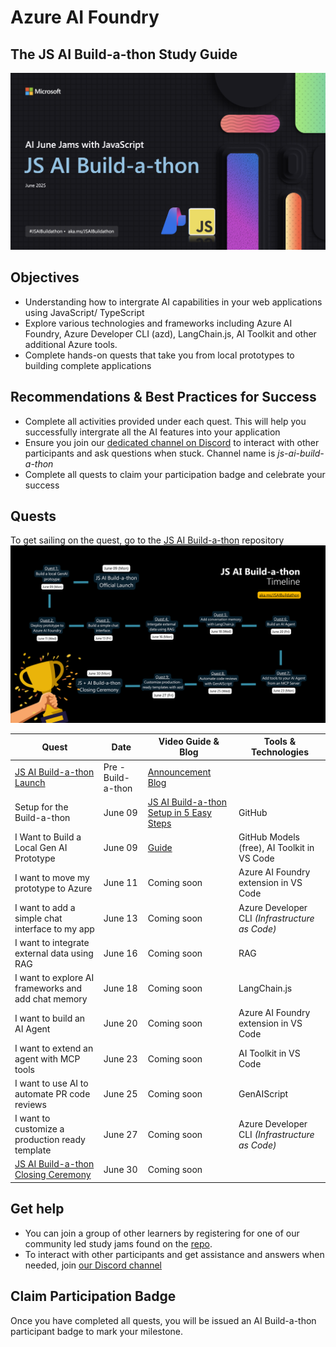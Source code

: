 # Azure AI Foundry

## The JS AI Build-a-thon Study Guide

![banner](/jsai-buildathon-assets/build-a-thon-banner.png)

## Objectives 

- Understanding how to intergrate AI capabilities in your web applications using JavaScript/ TypeScript
- Explore various technologies and frameworks including Azure AI Foundry, Azure Developer CLI (azd), LangChain.js, AI Toolkit and other additional Azure tools.
- Complete hands-on quests that take you from local prototypes to building complete applications

## Recommendations & Best Practices for Success

- Complete all activities provided under each quest. This will help you successfully intergrate all the AI features into your application
- Ensure you join our [dedicated channel on Discord](https://aka.ms/JSAIonDiscord) to interact with other participants and ask questions when stuck. Channel name is _js-ai-build-a-thon_
- Complete all quests to claim your participation badge and celebrate your success

## Quests

To get sailing on the quest, go to the [JS AI Build-a-thon](http://aka.ms/JSAIBuildathon) repository
![timeline](/jsai-buildathon-assets/jsaibuildathon-timeline.png)

|**Quest**|**Date**|**Video Guide & Blog**|**Tools & Technologies**|
|----|----|----|----|
|[JS AI Build-a-thon Launch](https://developer.microsoft.com/en-us/reactor/events/25957/) |Pre - Build-a-thon|[Announcement Blog](https://techcommunity.microsoft.com/blog/AzureDevCommunityBlog/%F0%9F%9A%A8introducing-the-js-ai-build-a-thon-%F0%9F%9A%A8/4420474)||
|Setup for the Build-a-thon |June 09 |[JS AI Build-a-thon Setup in 5 Easy Steps](https://techcommunity.microsoft.com/blog/azuredevcommunityblog/js-ai-build-a-thon-setup-in-5-easy-steps/4421787)|GitHub|
|I Want to Build a Local Gen AI Prototype |June 09 |[Guide](https://techcommunity.microsoft.com/blog/azuredevcommunityblog/quest-%E2%80%93-i-want-to-build-a-local-gen-ai-prototype/4421794)|GitHub Models (free), AI Toolkit in VS Code|
|I want to move my prototype to Azure |June 11 |Coming soon|Azure AI Foundry extension in VS Code|
|I want to add a simple chat interface to my app |June 13 |Coming soon|Azure Developer CLI _(Infrastructure as Code)_|
|I want to integrate external data using RAG |June 16 |Coming soon|RAG|
|I want to explore AI frameworks and add chat memory |June 18 |Coming soon|LangChain.js|
|I want to build an AI Agent |June 20 |Coming soon|Azure AI Foundry extension in VS Code|
|I want to extend an agent with MCP tools |June 23 |Coming soon|AI Toolkit in VS Code|
|I want to use AI to automate PR code reviews |June 25 |Coming soon|GenAIScript|
|I want to customize a production ready template |June 27 |Coming soon|Azure Developer CLI _(Infrastructure as Code)_|
|[JS AI Build-a-thon Closing Ceremony](https://developer.microsoft.com/en-us/reactor/events/25958/) |June 30|Coming soon||

## Get help
- You can join a group of other learners by registering for one of our community led study jams found on the [repo](https://github.com/Azure-Samples/JS-AI-Build-a-thon?tab=readme-ov-file#-get-help).
- To interact with other participants and get assistance and answers when needed, join [our Discord channel](https://aka.ms/JSAIonDiscord)

## Claim Participation Badge
Once you have completed all quests, you will be issued an AI Build-a-thon participant badge to mark your milestone. 
